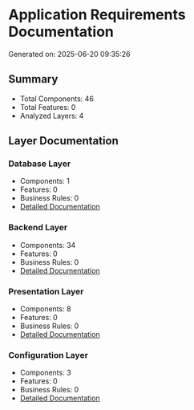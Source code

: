 # Application Requirements Documentation

Generated on: 2025-06-20 09:35:26

## Summary

- Total Components: 46
- Total Features: 0
- Analyzed Layers: 4

## Layer Documentation

### Database Layer
- Components: 1
- Features: 0
- Business Rules: 0
- [Detailed Documentation](./database_requirements_20250620_093526.md)

### Backend Layer
- Components: 34
- Features: 0
- Business Rules: 0
- [Detailed Documentation](./backend_requirements_20250620_093526.md)

### Presentation Layer
- Components: 8
- Features: 0
- Business Rules: 0
- [Detailed Documentation](./presentation_requirements_20250620_093526.md)

### Configuration Layer
- Components: 3
- Features: 0
- Business Rules: 0
- [Detailed Documentation](./configuration_requirements_20250620_093526.md)

